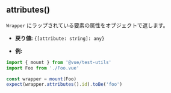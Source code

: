 ## attributes()

`Wrapper` にラップされている要素の属性をオブジェクトで返します。

- **戻り値:** `{[attribute: string]: any}`

- **例:**

```js
import { mount } from '@vue/test-utils'
import Foo from './Foo.vue'

const wrapper = mount(Foo)
expect(wrapper.attributes().id).toBe('foo')
```
